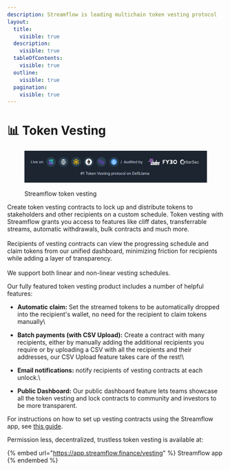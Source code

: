 ```yaml
---
description: Streamflow is leading multichain token vesting protocol
layout:
  title:
    visible: true
  description:
    visible: true
  tableOfContents:
    visible: true
  outline:
    visible: true
  pagination:
    visible: true
---
```


# 📊 Token Vesting

<figure><img src="../../.gitbook/assets/Blurb.png" alt=""><figcaption><p>Streamflow token vesting</p></figcaption></figure>

Create token vesting contracts to lock up and distribute tokens to stakeholders and other recipients on a custom schedule. Token vesting with Streamflow grants you access to features like cliff dates, transferrable streams, automatic withdrawals, bulk contracts and much more. \
\
Recipients of vesting contracts can view the progressing schedule and claim tokens from our unified dashboard, minimizing friction for recipients while adding a layer of transparency.\
\
We support both linear and non-linear vesting schedules.&#x20;

Our fully featured token vesting product includes a number of helpful features:

* **Automatic claim:** Set the streamed tokens to be automatically dropped into the recipient's wallet, no need for the recipient to claim tokens manually\

* **Batch payments (with CSV Upload):** Create a contract with many recipients, either by manually adding the additional recipients you require or by uploading a CSV with all the recipients and their addresses, our CSV Upload feature takes care of the rest!\

* **Email notifications:** notify recipients of vesting contracts at each unlock.\

* **Public Dashboard:** Our public dashboard feature lets teams showcase all the token vesting and lock contracts to community and investors to be more transparent.

For instructions on how to set up vesting contracts using the Streamflow app, see [this guide](https://docs.streamflow.finance/help/tutorials/token-vesting).

Permission less, decentralized, trustless token vesting is available at:

{% embed url="https://app.streamflow.finance/vesting" %}
Streamflow app
{% endembed %}

